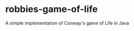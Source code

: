 robbies-game-of-life
====================

A simple implementation of Conway's game of Life in Java
